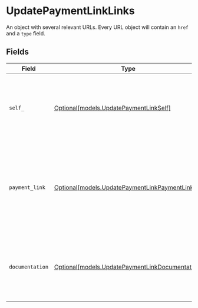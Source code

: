 # UpdatePaymentLinkLinks

An object with several relevant URLs. Every URL object will contain an `href` and a `type` field.


## Fields

| Field                                                                                                      | Type                                                                                                       | Required                                                                                                   | Description                                                                                                |
| ---------------------------------------------------------------------------------------------------------- | ---------------------------------------------------------------------------------------------------------- | ---------------------------------------------------------------------------------------------------------- | ---------------------------------------------------------------------------------------------------------- |
| `self_`                                                                                                    | [Optional[models.UpdatePaymentLinkSelf]](../models/updatepaymentlinkself.md)                               | :heavy_minus_sign:                                                                                         | In v2 endpoints, URLs are commonly represented as objects with an `href` and `type` field.                 |
| `payment_link`                                                                                             | [Optional[models.UpdatePaymentLinkPaymentLink]](../models/updatepaymentlinkpaymentlink.md)                 | :heavy_minus_sign:                                                                                         | The URL your customer should visit to make the payment. This is where you should redirect the customer to. |
| `documentation`                                                                                            | [Optional[models.UpdatePaymentLinkDocumentation]](../models/updatepaymentlinkdocumentation.md)             | :heavy_minus_sign:                                                                                         | In v2 endpoints, URLs are commonly represented as objects with an `href` and `type` field.                 |
